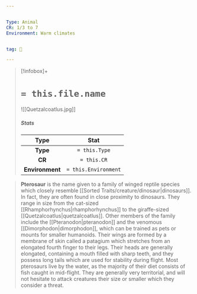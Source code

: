```yaml
---


Type: Animal
CR: 1/3 to 7
Environment: Warm climates


tag: 👹

---
```



> [!infobox]+
> #  `= this.file.name`
> ![[Quetzalcoatlus.jpg]]
> ##### Stats
> Type | Stat |
> :---:|:---:|
> **Type** | `= this.Type` |
> **CR** | `= this.CR` |
> **Environment** | `= this.Environment` |



> **Pterosaur** is the name given to a family of winged reptile species which closely resemble [[Sorted Traits/creature/dinosaur|dinosaurs]]. In fact, they are often found in close proximity to dinosaurs. They range in size from the cat-sized [[Rhamphorhynchus|rhamphorhynchus]] to the giraffe-sized [[Quetzalcoatlus|quetzalcoatlus]].
> Other members of the family include the [[Pteranodon|pteranodon]] and the venomous [[Dimorphodon|dimorphodon]], which can be trained as pets or mounts for smaller humanoids.
> Their wings are formed by a membrane of skin called a patagium which stretches from an elongated fourth finger to their legs. Their heads are generally elongated, containing a mouth filled with sharp teeth, and they possess long tails which are used for stability during flight. Most pterosaurs live by the water, as the majority of their diet consists of fish caught in mid-flight. They are generally very territorial, and will not hesitate to attack creatures their size or smaller which they consider a threat.








